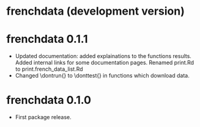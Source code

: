 # frenchdata (development version)

# frenchdata 0.1.1

* Updated documentation: added explainations to the functions results. Added internal links for some documentation pages. Renamed print.Rd to print.french_data_list.Rd  
* Changed \dontrun{} to \donttest{} in functions which download data.


# frenchdata 0.1.0

* First package release.
